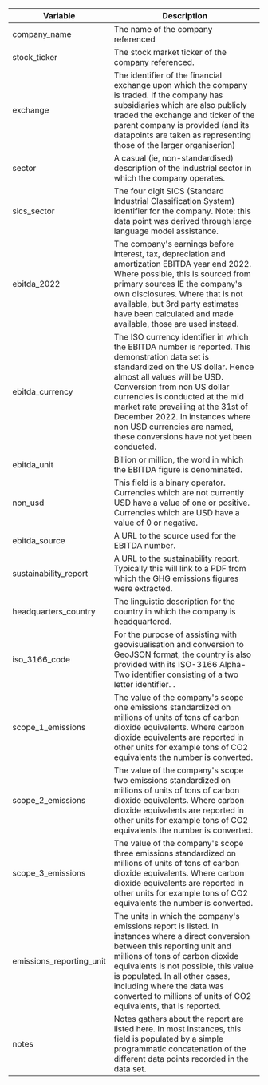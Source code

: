 | Variable                 | Description                  |
|--------------------------|------------------------------|
| company_name            | The name of the company referenced    |
| stock_ticker            |  The stock market ticker of the company referenced.    |
| exchange                | The identifier of the financial exchange upon which the company is traded. If the company has subsidiaries which are also publicly traded the exchange  and ticker of the parent company is provided (and its datapoints are taken as representing those of the larger organiserion)     |
| sector                  |  A casual (ie, non-standardised) description of the industrial sector in which the company operates.     |
| sics_sector             |  The four digit SICS (Standard Industrial Classification System) identifier for the company. Note: this data point was derived through large language model assistance.     |
| ebitda_2022             |  The company's earnings before interest, tax, depreciation and amortization EBITDA year end 2022. Where possible, this is sourced from primary sources IE the company's own disclosures. Where that is not available, but 3rd party estimates have been calculated and made available, those are used instead.    |
| ebitda_currency         |  The ISO currency identifier in which the EBITDA number is reported. This demonstration data set is standardized on the US dollar. Hence almost all values will be USD. Conversion from non US dollar currencies is conducted at the mid market rate prevailing at the 31st of December 2022. In instances where non USD currencies are named, these conversions have not yet been conducted.     |
| ebitda_unit             |  Billion or million, the word in which the EBITDA figure is denominated.      |
| non_usd                 |  This field is a binary operator. Currencies which are not currently USD have a value of one or positive. Currencies which are USD have a value of 0 or negative.     |
| ebitda_source           |  A URL to the source used for the EBITDA number.     |
| sustainability_report   | A URL to the sustainability report. Typically this will link to a PDF from which the GHG emissions figures were extracted.     |
| headquarters_country    | The linguistic description for the country in which the company is headquartered.     |
| iso_3166_code           |  For the purpose of assisting with geovisualisation and conversion to GeoJSON format, the country is also provided with its ISO-3166 Alpha-Two identifier consisting of a two letter identifier. .     |
| scope_1_emissions       | The value of the company's scope one emissions standardized on millions of units of tons of carbon dioxide equivalents. Where carbon dioxide equivalents are reported in other units for example tons of CO2 equivalents the number is converted.    |
| scope_2_emissions       | The value of the company's scope two emissions standardized on millions of units of tons of carbon dioxide equivalents. Where carbon dioxide equivalents are reported in other units for example tons of CO2 equivalents the number is converted.     |
| scope_3_emissions       | The value of the company's scope three emissions standardized on millions of units of tons of carbon dioxide equivalents. Where carbon dioxide equivalents are reported in other units for example tons of CO2 equivalents the number is converted.     |
| emissions_reporting_unit |  The units in which the company's emissions report is listed. In instances where a direct conversion between this reporting unit and millions of tons of carbon dioxide equivalents is not possible, this value is populated. In all other cases, including where the data was converted to millions of units of CO2 equivalents, that is reported.      |
| notes                   |  Notes gathers about the report are listed here. In most instances, this field is populated by a simple programmatic concatenation of the different data points recorded in the data set.     |